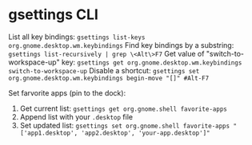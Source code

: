 # gsettings CLI

List all key bindings: `gsettings list-keys org.gnome.desktop.wm.keybindings`
Find key bindings by a substring: `gsettings list-recursively | grep \<Alt\>F7`
Get value of "switch-to-workspace-up" key: `gsettings get org.gnome.desktop.wm.keybindings switch-to-workspace-up`
Disable a shortcut: `gsettings set org.gnome.desktop.wm.keybindings begin-move "[]" #Alt-F7`

Set farvorite apps (pin to the dock):
1. Get current list: `gsettings get org.gnome.shell favorite-apps`
2. Append list with your `.desktop` file
3. Set updated list: `gsettings set org.gnome.shell favorite-apps "['app1.desktop', 'app2.desktop', 'your-app.desktop']"`
